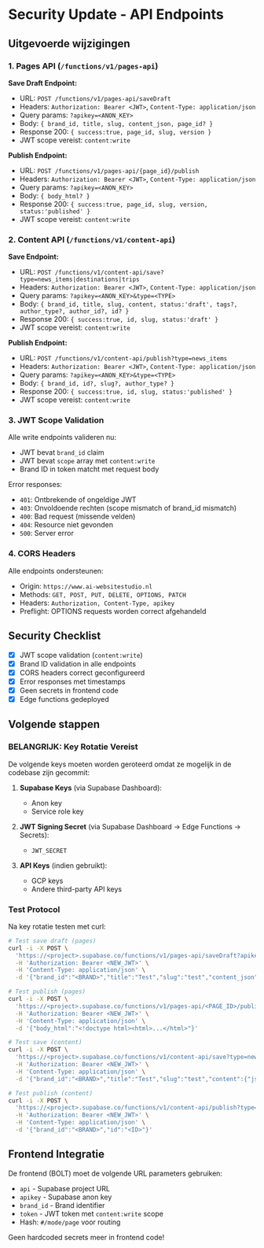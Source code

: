 # Security Update - API Endpoints

## Uitgevoerde wijzigingen

### 1. Pages API (`/functions/v1/pages-api`)

**Save Draft Endpoint:**
- URL: `POST /functions/v1/pages-api/saveDraft`
- Headers: `Authorization: Bearer <JWT>`, `Content-Type: application/json`
- Query params: `?apikey=<ANON_KEY>`
- Body: `{ brand_id, title, slug, content_json, page_id? }`
- Response 200: `{ success:true, page_id, slug, version }`
- JWT scope vereist: `content:write`

**Publish Endpoint:**
- URL: `POST /functions/v1/pages-api/{page_id}/publish`
- Headers: `Authorization: Bearer <JWT>`, `Content-Type: application/json`
- Query params: `?apikey=<ANON_KEY>`
- Body: `{ body_html? }`
- Response 200: `{ success:true, page_id, slug, version, status:'published' }`
- JWT scope vereist: `content:write`

### 2. Content API (`/functions/v1/content-api`)

**Save Endpoint:**
- URL: `POST /functions/v1/content-api/save?type=news_items|destinations|trips`
- Headers: `Authorization: Bearer <JWT>`, `Content-Type: application/json`
- Query params: `?apikey=<ANON_KEY>&type=<TYPE>`
- Body: `{ brand_id, title, slug, content, status:'draft', tags?, author_type?, author_id?, id? }`
- Response 200: `{ success:true, id, slug, status:'draft' }`
- JWT scope vereist: `content:write`

**Publish Endpoint:**
- URL: `POST /functions/v1/content-api/publish?type=news_items`
- Headers: `Authorization: Bearer <JWT>`, `Content-Type: application/json`
- Query params: `?apikey=<ANON_KEY>&type=<TYPE>`
- Body: `{ brand_id, id?, slug?, author_type? }`
- Response 200: `{ success:true, id, slug, status:'published' }`
- JWT scope vereist: `content:write`

### 3. JWT Scope Validation

Alle write endpoints valideren nu:
- JWT bevat `brand_id` claim
- JWT bevat `scope` array met `content:write`
- Brand ID in token matcht met request body

Error responses:
- `401`: Ontbrekende of ongeldige JWT
- `403`: Onvoldoende rechten (scope mismatch of brand_id mismatch)
- `400`: Bad request (missende velden)
- `404`: Resource niet gevonden
- `500`: Server error

### 4. CORS Headers

Alle endpoints ondersteunen:
- Origin: `https://www.ai-websitestudio.nl`
- Methods: `GET, POST, PUT, DELETE, OPTIONS, PATCH`
- Headers: `Authorization, Content-Type, apikey`
- Preflight: OPTIONS requests worden correct afgehandeld

## Security Checklist

- [x] JWT scope validation (`content:write`)
- [x] Brand ID validation in alle endpoints
- [x] CORS headers correct geconfigureerd
- [x] Error responses met timestamps
- [x] Geen secrets in frontend code
- [x] Edge functions gedeployed

## Volgende stappen

### BELANGRIJK: Key Rotatie Vereist

De volgende keys moeten worden geroteerd omdat ze mogelijk in de codebase zijn gecommit:

1. **Supabase Keys** (via Supabase Dashboard):
   - Anon key
   - Service role key

2. **JWT Signing Secret** (via Supabase Dashboard → Edge Functions → Secrets):
   - `JWT_SECRET`

3. **API Keys** (indien gebruikt):
   - GCP keys
   - Andere third-party API keys

### Test Protocol

Na key rotatie testen met curl:

```bash
# Test save draft (pages)
curl -i -X POST \
  'https://<project>.supabase.co/functions/v1/pages-api/saveDraft?apikey=<NEW_ANON_KEY>' \
  -H 'Authorization: Bearer <NEW_JWT>' \
  -H 'Content-Type: application/json' \
  -d '{"brand_id":"<BRAND>","title":"Test","slug":"test","content_json":{}}'

# Test publish (pages)
curl -i -X POST \
  'https://<project>.supabase.co/functions/v1/pages-api/<PAGE_ID>/publish?apikey=<NEW_ANON_KEY>' \
  -H 'Authorization: Bearer <NEW_JWT>' \
  -H 'Content-Type: application/json' \
  -d '{"body_html":"<!doctype html><html>...</html>"}'

# Test save (content)
curl -i -X POST \
  'https://<project>.supabase.co/functions/v1/content-api/save?type=news_items&apikey=<NEW_ANON_KEY>' \
  -H 'Authorization: Bearer <NEW_JWT>' \
  -H 'Content-Type: application/json' \
  -d '{"brand_id":"<BRAND>","title":"Test","slug":"test","content":{"json":{},"html":""},"status":"draft"}'

# Test publish (content)
curl -i -X POST \
  'https://<project>.supabase.co/functions/v1/content-api/publish?type=news_items&apikey=<NEW_ANON_KEY>' \
  -H 'Authorization: Bearer <NEW_JWT>' \
  -H 'Content-Type: application/json' \
  -d '{"brand_id":"<BRAND>","id":"<ID>"}'
```

## Frontend Integratie

De frontend (BOLT) moet de volgende URL parameters gebruiken:
- `api` - Supabase project URL
- `apikey` - Supabase anon key
- `brand_id` - Brand identifier
- `token` - JWT token met `content:write` scope
- Hash: `#/mode/page` voor routing

Geen hardcoded secrets meer in frontend code!
